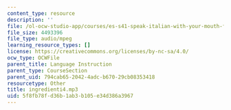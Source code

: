 ```yaml
---
content_type: resource
description: ''
file: /ol-ocw-studio-app/courses/es-s41-speak-italian-with-your-mouth-full-spring-2012/5f8fb78fd36b1ab3b105e34d386a3967_ingredienti4.mp3
file_size: 4493396
file_type: audio/mpeg
learning_resource_types: []
license: https://creativecommons.org/licenses/by-nc-sa/4.0/
ocw_type: OCWFile
parent_title: Language Instruction
parent_type: CourseSection
parent_uid: 794cab65-2042-4adc-b670-29cb08353418
resourcetype: Other
title: ingredienti4.mp3
uid: 5f8fb78f-d36b-1ab3-b105-e34d386a3967
---
```

